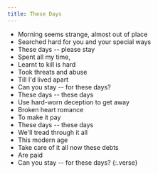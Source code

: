 ```yaml
---
title: These Days
---
```


- Morning seems strange, almost out of place
- Searched hard for you and your special ways
- These days -- please stay
- Spent all my time,
- Learnt to kill is hard
- Took threats and abuse
- Till I'd lived apart
- Can you stay -- for these days?
- These days -- these days
- Use hard-worn deception to get away
- Broken heart romance
- To make it pay
- These days -- these days
- We'll tread through it all
- This modern age
- Take care of it all now these debts
- Are paid
- Can you stay -- for these days?
{:.verse}